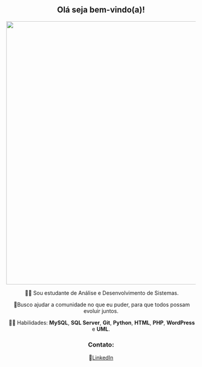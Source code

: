 <span align="center">

## Olá seja bem-vindo(a)!

</span>

<div align="center">

<img src="https://1.bp.blogspot.com/-fsHHauazfjg/YQyYx16ervI/AAAAAAAABV0/K02J_BB-7A8f6fb_9nqokLjXUQ7c9lDEgCLcBGAsYHQ/s1440/Matheus%2BMartins.gif" width="700px" />

​                                        👨‍🎓 Sou estudante de Análise e Desenvolvimento de Sistemas.

​                       🤝Busco ajudar a comunidade no que eu puder, para que todos possam evoluir juntos.

​                        👨‍💻 Habilidades: **MySQL**, **SQL Server**, **Git**, **Python**, **HTML**, **PHP**, **WordPress** e **UML**.

###         Contato:

🔗[LinkedIn](https://www.linkedin.com/in/matheus-martins-52419a205/)

